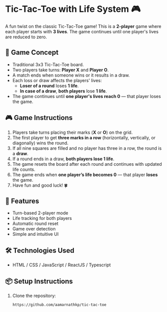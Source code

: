 # Tic-Tac-Toe with Life System 🎮

A fun twist on the classic Tic-Tac-Toe game! This is a **2-player** game where each player starts with **3 lives**. The game continues until one player's lives are reduced to zero.

## 🧠 Game Concept

-   Traditional 3x3 Tic-Tac-Toe board.
-   Two players take turns: **Player X** and **Player O**.
-   A match ends when someone wins or it results in a draw.
-   Each loss or draw affects the players' lives:
    -   **Loser of a round** loses **1 life**.
    -   **In case of a draw**, **both players** lose **1 life**.
-   The game continues until **one player's lives reach 0** — that player loses the game.

## 🎮 Game Instructions

1. Players take turns placing their marks (**X** or **O**) on the grid.
2. The first player to get **three marks in a row** (horizontally, vertically, or diagonally) wins the round.
3. If all nine squares are filled and no player has three in a row, the round is a **draw**.
4. If a round ends in a draw, **both players lose 1 life**.
5. The game resets the board after each round and continues with updated life counts.
6. The game ends when **one player’s life becomes 0** — that player **loses** the game.
7. Have fun and good luck! 🍀

## 🔧 Features

-   Turn-based 2-player mode
-   Life tracking for both players
-   Automatic round reset
-   Game over detection
-   Simple and intuitive UI

## 🛠️ Technologies Used

-   HTML / CSS / JavaScript / ReactJS / Typescript

## 📦 Setup Instructions

1. Clone the repository:
    ```bash
    https://github.com/aamarnathkp/tic-tac-toe
    ```
